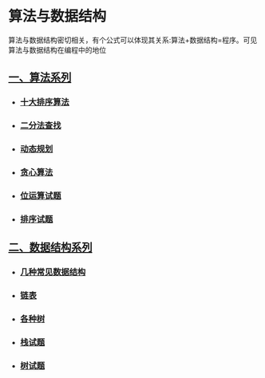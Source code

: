 # 算法与数据结构

算法与数据结构密切相关，有个公式可以体现其关系:算法+数据结构=程序。可见算法与数据结构在编程中的地位

## [一、算法系列](../../algorithm/)

- ### [十大排序算法](../../algorithm/top10sort.html)

- ### [二分法查找](../../algorithm/dichotomy.html)

- ### [动态规划](../../algorithm/dp.html)

- ### [贪心算法](../../algorithm/greedy.html)

- ### [位运算试题](../../algorithm/LeetCode-BO.html)

- ### [排序试题](../../algorithm/LeetCode-Sort.html)

## [二、数据结构系列](../../data-structure/)

- ### [几种常见数据结构](../../data-structure/ds.html)

- ### [链表](../../data-structure/link.html)

- ### [各种树](../../data-structure/tree.html)

- ### [栈试题](../../data-structure/LeetCode-Stack.html)

- ### [树试题](../../data-structure/LeetCode-Tree.html)